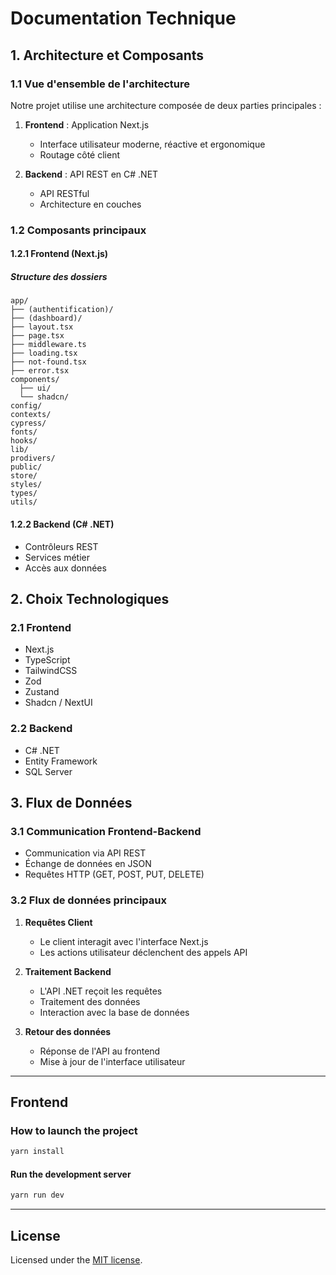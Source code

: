 # Documentation Technique

## 1. Architecture et Composants

### 1.1 Vue d'ensemble de l'architecture
Notre projet utilise une architecture composée de deux parties principales :

1. **Frontend** : Application Next.js
    - Interface utilisateur moderne, réactive et ergonomique
    - Routage côté client

2. **Backend** : API REST en C# .NET
    - API RESTful
    - Architecture en couches

### 1.2 Composants principaux

#### 1.2.1 Frontend (Next.js)
##### Structure des dossiers
```
app/
├── (authentification)/   
├── (dashboard)/   
├── layout.tsx          
├── page.tsx                 
├── middleware.ts  
├── loading.tsx
├── not-found.tsx
├── error.tsx
components/       
  ├── ui/          
  └── shadcn/
config/  
contexts/  
cypress/
fonts/
hooks/
lib/
prodivers/
public/ 
store/             
styles/ 
types/
utils/           
```

#### 1.2.2 Backend (C# .NET)
- Contrôleurs REST
- Services métier
- Accès aux données

## 2. Choix Technologiques

### 2.1 Frontend
- Next.js
- TypeScript
- TailwindCSS
- Zod
- Zustand
- Shadcn / NextUI

### 2.2 Backend
- C# .NET
- Entity Framework
- SQL Server

## 3. Flux de Données

### 3.1 Communication Frontend-Backend
- Communication via API REST
- Échange de données en JSON
- Requêtes HTTP (GET, POST, PUT, DELETE)

### 3.2 Flux de données principaux
1. **Requêtes Client**
    - Le client interagit avec l'interface Next.js
    - Les actions utilisateur déclenchent des appels API

2. **Traitement Backend**
    - L'API .NET reçoit les requêtes
    - Traitement des données
    - Interaction avec la base de données

3. **Retour des données**
    - Réponse de l'API au frontend
    - Mise à jour de l'interface utilisateur

---

## Frontend
### How to launch the project
```bash
yarn install
```

#### Run the development server

```bash
yarn run dev
```

---

## License

Licensed under the [MIT license](https://github.com/nextui-org/next-app-template/blob/main/LICENSE).

